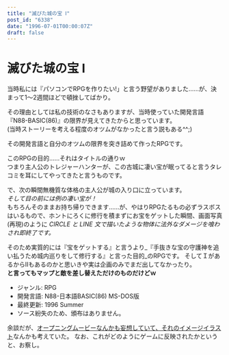 ```yaml
---
title: "滅びた城の宝 Ⅰ"
post_id: "6338"
date: "1996-07-01T00:00:07Z"
draft: false
---
```


# 滅びた城の宝 Ⅰ

当時私には『パソコンでRPGを作りたい!」と言う野望がありました……が、決まって1～2週間ほどで頓挫してばかり。

その理由としては私の技術のなさもありますが、当時使っていた開発言語『N88-BASIC(86)』の限界が見えてきたからと思っています。  
(当時ストーリーを考える程度のオツムがなかったと言う説もある^^;)

その開発言語と自分のオツムの限界を突き詰めて作ったRPGです。

このRPGの目的……それはタイトルの通りｗ  
つまり主人公のトレジャーハンターが、この古城に凄い宝が眠ってると言うタレコミを耳にしてやってきたと言うものです。

で、次の瞬間無機質な体格の主人公が城の入り口に立っています。  
_そして目の前には例の凄い宝が！_  
もちろんそのままお持ち帰りできます……が、やはりRPGたるもの必ずラスボスはいるもので、ホントにろくに修行を積まずにお宝をゲットした瞬間、画面写真(再現)のように _CIRCLE と LINE 文で描いたような物体に法外なダメージを喰わされ即終了です。_

そのため実質的には『宝をゲットする』と言うより_『手抜きな宝の守護神を追い払うため城内巡りをして修行する』と言った目的_のRPGです。
そしてＩがあるからIIもあるのかと思いきや実は企画のみでまだ出してなかったり。  
**と言ってもマップと敵を差し替えただけのものだけどｗ**

* ジャンル: RPG
* 開発言語: N88-日本語BASIC(86) MS-DOS版
* 最終更新: 1996 Summer
* ソース紛失のため、頒布はありません。

余談だが、[オープニングムービーなんかも妄想していて、それのイメージイラスト](../../1995/11/01-treasure-in-grave.md)なんかも考えていた。
なお、これがどのようにゲームに反映されたかというと、お察し。
